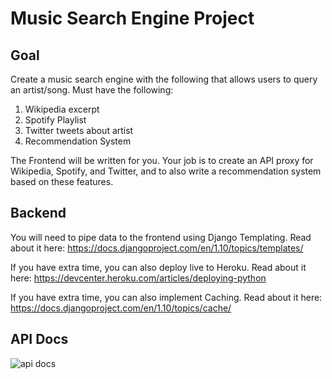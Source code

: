 # Music Search Engine Project

## Goal
Create a music search engine with the following that allows users to query an artist/song. Must have the following:

1) Wikipedia excerpt <br>
2) Spotify Playlist<br>
3) Twitter tweets about artist<br>
4) Recommendation System<br>

The Frontend will be written for you. Your job is to create an API proxy for Wikipedia, Spotify, and Twitter, and to also write a
recommendation system based on these features.

## Backend

You will need to pipe data to the frontend using Django Templating. Read about it here: https://docs.djangoproject.com/en/1.10/topics/templates/

If you have extra time, you can also deploy live to Heroku. Read about it here: https://devcenter.heroku.com/articles/deploying-python

If you have extra time, you can also implement Caching. Read about it here: https://docs.djangoproject.com/en/1.10/topics/cache/

## API Docs

![api docs](https://cloud.githubusercontent.com/assets/7456865/19990275/8df831b4-a1fa-11e6-8df2-97022fbbc621.png)



